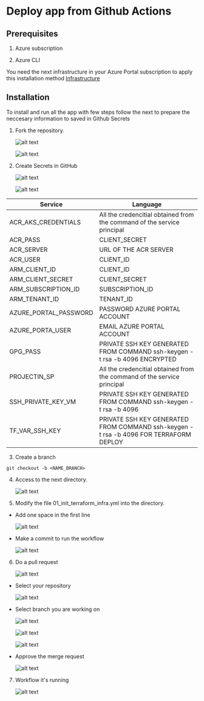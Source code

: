 # Deploy app from Github Actions

## Prerequisites

1.  Azure subscription

1.  Azure CLI

You need the next infrastructure in your Azure Portal subscription to apply this installation method [Infrastructure](./infra-guide.md) 

## Installation 

To install and run all the app with few steps follow the next to prepare the neccesary information to saved in Github Secrets

1. Fork the repository.

    ![alt text](img/fork_repository.png)

    ![alt text](img/repository_forked.png)

2. Create Secrets in GitHub

    ![alt text](img/secrets_2.png) 

    ![alt text](img/secrets.jpeg)  


| Service                | Language      | 
| ---------------------- | ------------- | 
| ACR_AKS_CREDENTIALS    | All the credencitial obtained from the command of the service principal|
| ACR_PASS               | CLIENT_SECRET| 
| ACR_SERVER             | URL OF THE ACR SERVER| 
| ACR_USER               | CLIENT_ID | 
| ARM_CLIENT_ID          | CLIENT_ID | 
| ARM_CLIENT_SECRET      | CLIENT_SECRET |
| ARM_SUBSCRIPTION_ID    | SUBSCRIPTION_ID  |         
| ARM_TENANT_ID          | TENANT_ID  |
| AZURE_PORTAL_PASSWORD  | PASSWORD AZURE PORTAL ACCOUNT |
| AZURE_PORTA_USER       | EMAIL AZURE PORTAL ACCOUNT| 
| GPG_PASS               | PRIVATE SSH KEY GENERATED FROM COMMAND ssh-keygen -t rsa -b 4096 ENCRYPTED |
| PROJECTIN_SP           | All the credencitial obtained from the command of the service principal |
| SSH_PRIVATE_KEY_VM     |PRIVATE SSH KEY GENERATED FROM COMMAND ssh-keygen -t rsa -b 4096|
| TF_VAR_SSH_KEY         |PRIVATE SSH KEY GENERATED FROM COMMAND ssh-keygen -t rsa -b 4096 FOR TERRAFORM DEPLOY|

3. Create a branch

````
git checkout -b <NAME_BRANCH>
````

4. Access to the next directory.

    ![alt text](img/access_github_workflows.png)

5. Modify the file 01_init_terraform_infra.yml into the directory.

- Add one space in the first line 

    ![alt text](img/edit_file.png)

- Make a commit to run the workflow

    ![alt text](img/edit_file_2.png)

6. Do a pull request

    ![alt text](img/pr_1.png)

- Select your repository

    ![alt text](img/pr_2.png)

- Select branch you are working on

    ![alt text](img/pr_3.png)
 
    ![alt text](img/pr_4.png)

    ![alt text](img/pr_5.png)

- Approve the merge request

    ![alt text](img/pr_6.png)

7. Workflow it's running

    ![alt text](img/workflow_run.png)


